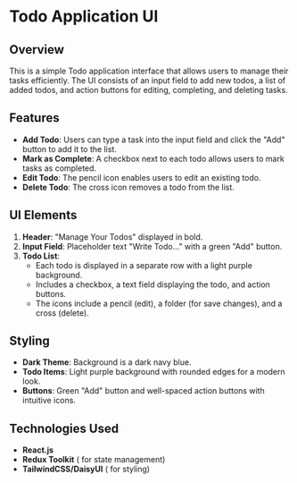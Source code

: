 # Todo Application UI

## Overview
This is a simple Todo application interface that allows users to manage their tasks efficiently. The UI consists of an input field to add new todos, a list of added todos, and action buttons for editing, completing, and deleting tasks.

## Features
- **Add Todo**: Users can type a task into the input field and click the "Add" button to add it to the list.
- **Mark as Complete**: A checkbox next to each todo allows users to mark tasks as completed.
- **Edit Todo**: The pencil icon enables users to edit an existing todo.
- **Delete Todo**: The cross icon removes a todo from the list.

## UI Elements
1. **Header**: "Manage Your Todos" displayed in bold.
2. **Input Field**: Placeholder text "Write Todo..." with a green "Add" button.
3. **Todo List**:
   - Each todo is displayed in a separate row with a light purple background.
   - Includes a checkbox, a text field displaying the todo, and action buttons.
   - The icons include a pencil (edit), a folder (for save changes), and a cross (delete).

## Styling
- **Dark Theme**: Background is a dark navy blue.
- **Todo Items**: Light purple background with rounded edges for a modern look.
- **Buttons**: Green "Add" button and well-spaced action buttons with intuitive icons.

## Technologies Used
- **React.js** 
- **Redux Toolkit** ( for state management)
- **TailwindCSS/DaisyUI** ( for styling)

